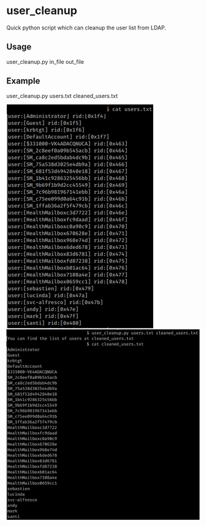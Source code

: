 # user_cleanup
Quick python script which can cleanup the user list from LDAP.

## Usage 
user_cleanup.py in_file out_file

## Example
user_cleanup.py users.txt cleaned_users.txt

 ![Image](/images/users.png)
 ![Image](/images/cleaned_users.png)

